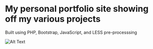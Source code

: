 # My personal portfolio site showing off my various projects

Built using PHP, Bootstrap, JavaScript, and LESS pre-processsing

![Alt Text](https://i.imgur.com/OItRXuY.gif)

